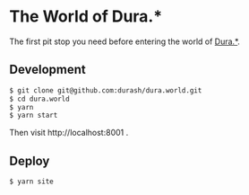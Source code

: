 # The World of Dura.*

The first pit stop you need before entering the world of [Dura.*](https://github.com/durash/dura.world).

## Development

```bash
$ git clone git@github.com:durash/dura.world.git
$ cd dura.world
$ yarn
$ yarn start
```

Then visit http://localhost:8001 .

## Deploy

```
$ yarn site
```
